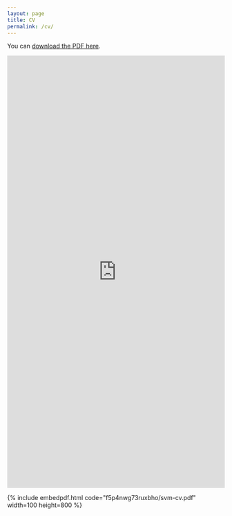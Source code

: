 ```yaml
---
layout: page
title: CV
permalink: /cv/
---
```


You can [download the PDF here](/docs/Aditya_CV.pdf).

<iframe src="http://askaranam.github.io/docs/Aditya_CV.pdf" class="gde-frame" style="height: 1000px; width: 100%; border: none;" scrolling="yes"></iframe>

{% include embedpdf.html code="f5p4nwg73ruxbho/svm-cv.pdf" width=100 height=800 %}

